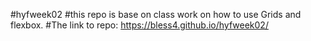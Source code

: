 #hyfweek02
#this repo is base on class work on how to use Grids and flexbox.
#The link to repo:
https://bless4.github.io/hyfweek02/
